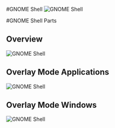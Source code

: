 #GNOME Shell
![GNOME Shell](https://raw.githubusercontent.com/julio641742/gnome-shell-extension-reference/master/media/gnome-shell.png)

#GNOME Shell Parts
## Overview
![GNOME Shell](https://raw.githubusercontent.com/julio641742/gnome-shell-extension-reference/master/media/gnome-shell-overview-labeled.png)
## Overlay Mode Applications
![GNOME Shell](https://raw.githubusercontent.com/julio641742/gnome-shell-extension-reference/master/media/gnome-shell-overlay-mode-applications.png)
## Overlay Mode Windows
![GNOME Shell](https://raw.githubusercontent.com/julio641742/gnome-shell-extension-reference/master/media/gnome-shell-overlay-mode-windows-labeled.png)
